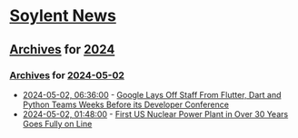 # [Soylent News](../../../README.md)

## [Archives](../../index.md) for [2024](../index.md)

### [Archives](../../index.md) for [2024-05-02](index.md)

* [2024-05-02, 06:36:00](https://soylentnews.org/article.pl?sid=24/04/30/1347229&from=rss) - [Google Lays Off Staff From Flutter, Dart and Python Teams Weeks Before its Developer Conference](https://soylentnews.org/article.pl?sid=24/04/30/1347229&from=rss)
* [2024-05-02, 01:48:00](https://soylentnews.org/article.pl?sid=24/04/30/1343236&from=rss) - [First US Nuclear Power Plant in Over 30 Years Goes Fully on Line](https://soylentnews.org/article.pl?sid=24/04/30/1343236&from=rss)
